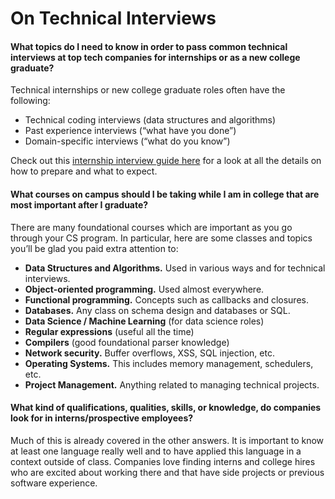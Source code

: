 # On Technical Interviews

#### What topics do I need to know in order to pass common technical interviews at top tech companies for internships or as a new college graduate? <a id="What-topics-do-I-need-to-know-in-order-to-pass-common-technical-interviews-at-top-tech-companies-for-internships-or-as-a-new-college-graduate"></a>

Technical internships or new college graduate roles often have the following:

* Technical coding interviews \(data structures and algorithms\)
* Past experience interviews \(“what have you done”\)
* Domain-specific interviews \(“what do you know”\)

Check out this [internship interview guide here](https://hackmd.io/s/HJN9k17sm) for a look at all the details on how to prepare and what to expect.

#### What courses on campus should I be taking while I am in college that are most important after I graduate? <a id="What-courses-on-campus-should-I-be-taking-while-I-am-in-college-that-are-most-important-after-I-graduate"></a>

There are many foundational courses which are important as you go through your CS program. In particular, here are some classes and topics you’ll be glad you paid extra attention to:

* **Data Structures and Algorithms.** Used in various ways and for technical interviews.
* **Object-oriented programming.** Used almost everywhere.
* **Functional programming.** Concepts such as callbacks and closures.
* **Databases.** Any class on schema design and databases or SQL.
* **Data Science / Machine Learning** \(for data science roles\)
* **Regular expressions** \(useful all the time\)
* **Compilers** \(good foundational parser knowledge\)
* **Network security.** Buffer overflows, XSS, SQL injection, etc.
* **Operating Systems.** This includes memory management, schedulers, etc.
* **Project Management.** Anything related to managing technical projects.

#### What kind of qualifications, qualities, skills, or knowledge, do companies look for in interns/prospective employees? <a id="What-kind-of-qualifications-qualities-skills-or-knowledge-do-companies-look-for-in-internsprospective-employees"></a>

Much of this is already covered in the other answers. It is important to know at least one language really well and to have applied this language in a context outside of class. Companies love finding interns and college hires who are excited about working there and that have side projects or previous software experience.

